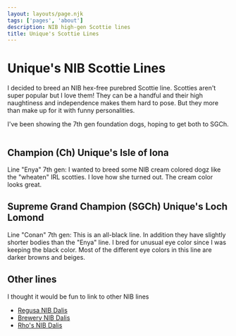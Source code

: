 ```yaml
---
layout: layouts/page.njk
tags: ['pages', 'about']
description: NIB high-gen Scottie lines
title: Unique's Scottie Lines
---
```


# Unique's NIB Scottie Lines

I decided to breed an NIB hex-free purebred Scottie line. Scotties aren't super popular but I love them! They can be a handful and their high naughtiness and independence makes them hard to pose. But they more than make up for it with funny personalities. 

I've been showing the 7th gen foundation dogs, hoping to get both to SGCh. 

<img srcset="https://cdn.glitch.com/e8c48446-7221-44a1-aabd-d809cd1d1e34%2Fscottielitter1.png?v=1626396485986 2x">


## Champion (Ch) Unique's Isle of Iona
Line "Enya" 7th gen: I wanted to breed some NIB cream colored dogz like the "wheaten" IRL scotties. I love how she turned out. The cream color looks great.

## Supreme Grand Champion (SGCh) Unique's Loch Lomond
Line "Conan" 7th gen: This is an all-black line. In addition they have slightly shorter bodies than the "Enya" line. I bred for unusual eye color since I was keeping the black color. Most of the different eye colors in this line are darker browns and beiges. 



## Other lines
I thought it would be fun to link to other NIB lines
- [Regusa NIB Dalis](http://www.ragusa.fantazzled.com/)
- [Brewery NIB Dalis](https://gingerade.wixsite.com/brewery/dalmatians)
- [Rho's NIB Dalis](http://www.rhococo.com/rhopetz/dali-breeding/)
